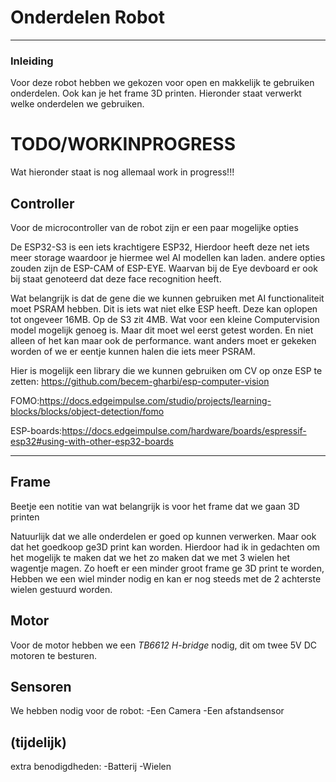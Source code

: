 # Onderdelen Robot
---
### Inleiding
Voor deze robot hebben we gekozen voor open en makkelijk te gebruiken onderdelen. Ook kan je het frame 3D printen. Hieronder staat verwerkt welke onderdelen we gebruiken.

# TODO/WORKINPROGRESS
Wat hieronder staat is nog allemaal work in progress!!!

## Controller
Voor de microcontroller van de robot zijn er een paar mogelijke opties

De ESP32-S3 is een iets krachtigere ESP32, Hierdoor heeft deze net iets meer storage waardoor je hiermee wel AI modellen kan laden. andere opties zouden zijn de ESP-CAM of ESP-EYE. Waarvan bij de Eye devboard er ook bij staat genoteerd dat deze face recognition heeft. 

Wat belangrijk is dat de gene die we kunnen gebruiken met AI functionaliteit moet PSRAM hebben. Dit is iets wat niet elke ESP heeft. Deze kan oplopen tot ongeveer 16MB. Op de S3 zit 4MB. Wat voor een kleine Computervision model mogelijk genoeg is. Maar dit moet wel eerst getest worden. En niet alleen of het kan maar ook de performance. want anders moet er gekeken worden of we er eentje kunnen halen die iets meer PSRAM.

Hier is mogelijk een library die we kunnen gebruiken om CV op onze ESP te zetten:
https://github.com/becem-gharbi/esp-computer-vision

FOMO:https://docs.edgeimpulse.com/studio/projects/learning-blocks/blocks/object-detection/fomo

ESP-boards:https://docs.edgeimpulse.com/hardware/boards/espressif-esp32#using-with-other-esp32-boards

---

## Frame

Beetje een notitie van wat belangrijk is voor het frame dat we gaan 3D printen

Natuurlijk dat we alle onderdelen er goed op kunnen verwerken. Maar ook dat het goedkoop ge3D print kan worden.
Hierdoor had ik in gedachten om het mogelijk te maken dat we het zo maken dat we met 3 wielen het wagentje magen.
Zo hoeft er een minder groot frame ge 3D print te worden, Hebben we een wiel minder nodig en kan er nog steeds met de 2 achterste wielen gestuurd worden.

## Motor

Voor de motor hebben we een *TB6612 H-bridge* nodig, dit om twee 5V DC motoren te besturen.

## Sensoren

We hebben nodig voor de robot:
-Een Camera
-Een afstandsensor


## (tijdelijk)
extra benodigdheden:
-Batterij
-Wielen
